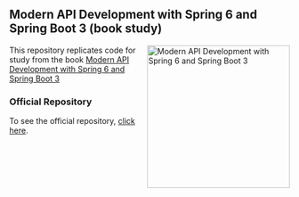 ## Modern API Development with Spring 6 and Spring Boot 3 (book study)
<a href="https://www.packtpub.com/product/modern-api-development-with-spring-6-and-spring-boot-3-second-edition/9781804613276"><img src="https://content.packt.com/_/image/original/B19349/cover_image_large.jpg" alt="Modern API Development with Spring 6 and Spring Boot 3" height="256px" align="right"></a>
This repository replicates code for study from the book [Modern API Development with Spring 6 and Spring Boot 3](https://www.packtpub.com/product/modern-api-development-with-spring-6-and-spring-boot-3-second-edition/9781804613276)
### Official Repository
To see the official repository, [click here](https://github.com/PacktPublishing/Modern-API-Development-with-Spring-6-and-Spring-Boot-3).
